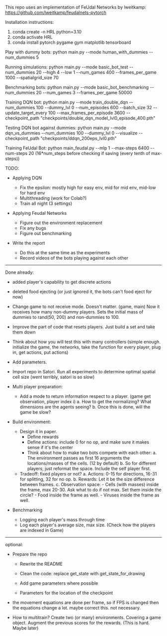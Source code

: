 This repo uses an implementation of FeUdal Networks by lweitkamp:
https://github.com/lweitkamp/feudalnets-pytorch

Installation instructions:

1. conda create -n HRL python=3.10
2. conda activate HRL
3. conda install pytorch pygame gym matplotlib tensorboard

Play with dummy bots:
python main.py --mode human_with_dummies --num_dummies 5

Running simulations:
python main.py --mode basic_bot_test --num_dummies 20 --high 4 --low 1 --num_games 400 --frames_per_game 1000 --spatialgrid_size 70

Benchmarking bots:
python main.py --mode basic_bot_benchmarking --num_dummies 20 --num_games 3 --frames_per_game 50000

Training DQN bot:
python main.py --mode train_double_dqn --num_dummies 100 --dummy_lvl 0 --num_episodes 600 --batch_size 32 --update_target_every 100 --max_frames_per_episode 3600 --checkpoint_path "checkpoints/double_dqn_model_lvl0_episode_400.pth"

Testing DQN bot against dummies:
python main.py --mode dqn_vs_dummies --num_dummies 100 --dummy_lvl 0 --visualize --checkpoint_path "checkpoints/ddqn_200eps_lvl0.pth"

Training FeUdal Bot:
python main_feudal.py --mlp 1 --max-steps 6400 --num-steps 20 
(16*num_steps before checking if saving (every tenth of max-steps))


TODO:

- Applying DQN
   - Fix the epsilon: mostly high for easy env, mid for mid env, mid-low for hard env
   - Multithreading (work for Colab?)
   - Train all night (3 settings)

- Applying Feudal Networks
   - Figure out the environment replacement
   - Fix any bugs
   - Figure out benchmarking

- Write the report 
   - Do this at the same time as the experiments
   - Record videos of the bots playing against each other
-----------------------------------------

Done already:
- added player's capability to get discrete actions
- deleted food ejecting (or just ignored it, the bots can't food eject for now)
- Change game to not receive mode. Doesn't matter. (game, main) Now it receives how many non-dummy players.
  Sets the initial mass of dummies to rand(50, 200) and non-dummies to 100.
- Improve the part of code that resets players. Just build a set and take them down

- Think about how you will test this with many controllers (simple enough. initialize the game, the networks, 
     take the function for every player, plug in, get actions, put actions)

- Add parameters.
- Import repo in Satori. Run all experiments to determine optimal spatial cell size (went terribly, satori is so slow)

- Multi player preparation: 
   
   - Add a mode to return information respect to a player. (game get observation, player index i)
      a. How to get the normalizing? What dimensions are the agents seeing?
      b. Once this is done, will the game be slow?

- Build environment:
   - Design it in paper. 
      - Define rewards
      - Define actions: include 0 for no op, and make sure it makes sense if it's the center
      - Think about how to make two bots compete with each other:
         a. The environment passes as first 16 arguments the locations/masses of the cells. (12 by default)
         b. So for different players, just reformat the space. Include the self player first.
   - Tradeoff: fixed players or not?
      a. Actions: 0-15 for directions, 16-31 for splitting, 32 for no op.
      b. Rewards: Let it be the size difference between frames.
      c. Observation space: 
         - Cells (with masses) inside the frame, max 20-30. Ask what to do if not max. Set them inside the circle?
         - Food inside the frame as well. 
         - Viruses inside the frame as well.

- Benchmarking
   - Logging each player's mass through time
   - Log each player's average size, max size. (Check how the players are indexed in Game)

---------------------------------
optional:

- Prepare the repo
   - Rewrite the README
   - Clean the code: replace get_state with get_state_for_drawing
   - Add game parameters where possible

   - Parameters for the location of the checkpoint

- the movement equations are done per frame, so if FPS is changed then the equations change a lot. maybe correct this. not necessary.
- How to multitrain? Create two (or many) environments. Covering a game object. Augment the previous scores for the rewards. (This is hard. Maybe later)